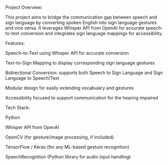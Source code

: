 Project Overview: 

This project aims to bridge the communication gap between speech and sign language by converting spoken English into sign language gestures and vice versa. It leverages Whisper API from OpenAI for accurate speech-to-text conversion and integrates sign language mappings for accessibility.

Features: 

Speech-to-Text using Whisper API for accurate conversion 

Text-to-Sign Mapping to display corresponding sign language gestures

Bidirectional Conversion: supports both Speech to Sign Language and Sign Language to Speech/Text

Modular design for easily extending vocabulary and gestures

Accessibility focused to support communication for the hearing impaired


Tech Stack: 

Python

Whisper API from OpenAI

OpenCV (for gesture/image processing, if included)

TensorFlow / Keras (for any ML-based gesture recognition)

SpeechRecognition (Python library for audio input handling)
